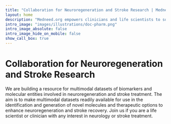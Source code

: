 ```yaml
---
title: "Collaboration for Neuroregeneration and Stroke Research | Medneed.org"
layout: home
description: "Medneed.org empowers clinicians and life scientists to solve challenges and advance healthcare."
intro_image: "images/illustrations/doc-pharm.png"
intro_image_absolute: false
intro_image_hide_on_mobile: false
show_call_box: true
---
```


# Collaboration for Neuroregeneration and Stroke Research
 
We are building a resource for multimodal datasets of biomarkers and molecular entities involved in neuroregeneration and stroke treatment. The aim is to make multimodal datasets readily available for use in the identification and generation of novel molecules and therapeutic options to enhance neuroregeneration and stroke recovery. Join us if you are a life scientist or clinician with any interest in neurology or stroke treatment.
